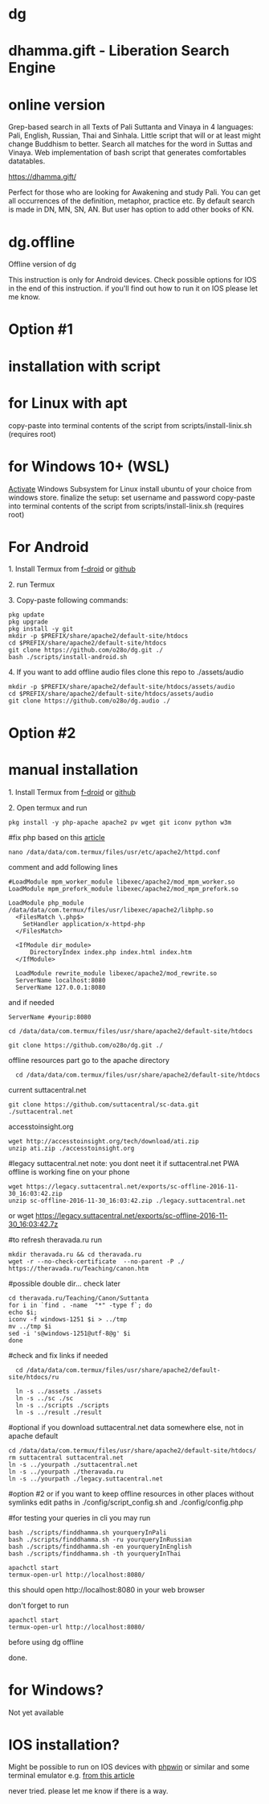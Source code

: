 # dg 
# dhamma.gift - Liberation Search Engine
# online version
Grep-based search in all Texts of Pali Suttanta and Vinaya in 4 languages: Pali, English, Russian, Thai and Sinhala. Little script that will or at least might change Buddhism to better.
Search all matches for the word in Suttas and Vinaya.
Web implementation of bash script that generates comfortables datatables. 

https://dhamma.gift/

Perfect for those who are looking for Awakening and study Pali.
You can get all occurrences of the definition, metaphor, practice etc.
By default search is made in DN, MN, SN, AN. But user has option to add other books of KN.

# dg.offline
Offline version of dg 

This instruction is only for Android devices. Check possible options for IOS in the end of this instruction. if you'll find out how to run it on IOS please let me know.

# Option #1 
# installation with script

# for Linux with apt 

copy-paste into terminal contents of the script from scripts/install-linix.sh (requires root)

# for Windows 10+ (WSL)

[Activate](https://learn.microsoft.com/en-us/windows/wsl/install) Windows Subsystem for Linux 
install ubuntu of your choice from windows store. finalize the setup: set username and password
copy-paste into terminal contents of the script from scripts/install-linix.sh (requires root)

# For Android
1\. Install Termux from [f-droid](https://f-droid.org/packages/com.termux/) or [github](https://github.com/termux/termux-app)

2\. run Termux 

3\. Copy-paste following commands:

    pkg update 
    pkg upgrade
    pkg install -y git
    mkdir -p $PREFIX/share/apache2/default-site/htdocs
    cd $PREFIX/share/apache2/default-site/htdocs
    git clone https://github.com/o28o/dg.git ./
    bash ./scripts/install-android.sh

4\. If you want to add offline audio files clone this repo to ./assets/audio

    mkdir -p $PREFIX/share/apache2/default-site/htdocs/assets/audio
    cd $PREFIX/share/apache2/default-site/htdocs/assets/audio
    git clone https://github.com/o28o/dg.audio ./

# Option #2
# manual installation 
1\. Install Termux from [f-droid](https://f-droid.org/packages/com.termux/) or [github]()

2\. Open termux and run

    pkg install -y php-apache apache2 pv wget git iconv python w3m
    
#fix php based on this [article](https://parzibyte.me/blog/en/2019/04/28/install-apache-php-7-android-termux/#Step_2_Install_Apache_and_PHP)

    nano /data/data/com.termux/files/usr/etc/apache2/httpd.conf

comment and add following lines

    #LoadModule mpm_worker_module libexec/apache2/mod_mpm_worker.so
    LoadModule mpm_prefork_module libexec/apache2/mod_mpm_prefork.so

    LoadModule php_module /data/data/com.termux/files/usr/libexec/apache2/libphp.so
      <FilesMatch \.php$>
        SetHandler application/x-httpd-php
      </FilesMatch>
      
      <IfModule dir_module>
          DirectoryIndex index.php index.html index.htm
      </IfModule>
      
      LoadModule rewrite_module libexec/apache2/mod_rewrite.so
      ServerName localhost:8080
      ServerName 127.0.0.1:8080

and if needed
      
    ServerName #yourip:8080

    cd /data/data/com.termux/files/usr/share/apache2/default-site/htdocs

    git clone https://github.com/o28o/dg.git ./


offline resources part
go to the apache directory

      cd /data/data/com.termux/files/usr/share/apache2/default-site/htdocs
      
current suttacentral.net 

    git clone https://github.com/suttacentral/sc-data.git ./suttacentral.net

accesstoinsight.org 

    wget http://accesstoinsight.org/tech/download/ati.zip
    unzip ati.zip ./accesstoinsight.org

#legacy suttacentral.net 
note: you dont neet it if suttacentral.net PWA offline is working fine on your phone

    wget https://legacy.suttacentral.net/exports/sc-offline-2016-11-30_16:03:42.zip
    unzip sc-offline-2016-11-30_16:03:42.zip ./legacy.suttacentral.net
    
or
wget https://legacy.suttacentral.net/exports/sc-offline-2016-11-30_16:03:42.7z

#to refresh theravada.ru run

    mkdir theravada.ru && cd theravada.ru
    wget -r --no-check-certificate  --no-parent -P ./ https://theravada.ru/Teaching/canon.htm

#possible double dir... check later
    
    cd theravada.ru/Teaching/Canon/Suttanta   
    for i in `find . -name  "*" -type f`; do  
    echo $i; 
    iconv -f windows-1251 $i > ../tmp
    mv ../tmp $i
    sed -i 's@windows-1251@utf-8@g' $i
    done


#check and fix links if needed 
 
      cd /data/data/com.termux/files/usr/share/apache2/default-site/htdocs/ru

      ln -s ../assets ./assets 
      ln -s ../sc ./sc
      ln -s ../scripts ./scripts
      ln -s ../result ./result


#optional 
if you download suttacentral.net data somewhere else, not in apache default

    cd /data/data/com.termux/files/usr/share/apache2/default-site/htdocs/
    rm suttacentral suttacentral.net
    ln -s ../yourpath ./suttacentral.net
    ln -s ../yourpath ./theravada.ru
    ln -s ../yourpath ./legacy.suttacentral.net

#option #2 or if you want to keep offline resources in other places without symlinks edit paths in ./config/script_config.sh and ./config/config.php


#for testing your queries in cli you may run

    bash ./scripts/finddhamma.sh yourqueryInPali
    bash ./scripts/finddhamma.sh -ru yourqueryInRussian
    bash ./scripts/finddhamma.sh -en yourqueryInEnglish
    bash ./scripts/finddhamma.sh -th yourqueryInThai

    apachctl start
    termux-open-url http://localhost:8080/
    
this should open http://localhost:8080 in your web browser 

don't forget to run

    apachctl start
    termux-open-url http://localhost:8080/

before using dg offline 

done. 

# for Windows?
Not yet available 

# IOS installation?

Might be possible to run on IOS devices with 
[phpwin](httpsp://apps.apple.com/us/app/phpwin/id1157634089) or similar 
and some terminal emulator e.g. [from this article](https://alternativeto.net/software/termux/?platform=iphone)

never tried. please let me know if there is a way.
